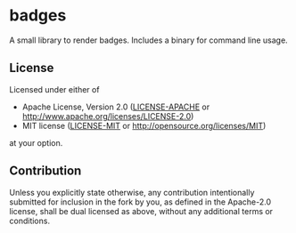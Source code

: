 # badges

A small library to render badges. Includes a binary for command line usage.

## License

Licensed under either of

* Apache License, Version 2.0
  ([LICENSE-APACHE](LICENSE-Apache-2.0) or http://www.apache.org/licenses/LICENSE-2.0)
* MIT license
  ([LICENSE-MIT](LICENSE-MIT) or http://opensource.org/licenses/MIT)

at your option.

## Contribution

Unless you explicitly state otherwise, any contribution intentionally submitted  for inclusion in the fork by you, as defined in the Apache-2.0 license, shall be dual licensed as above, without any additional terms or conditions.
